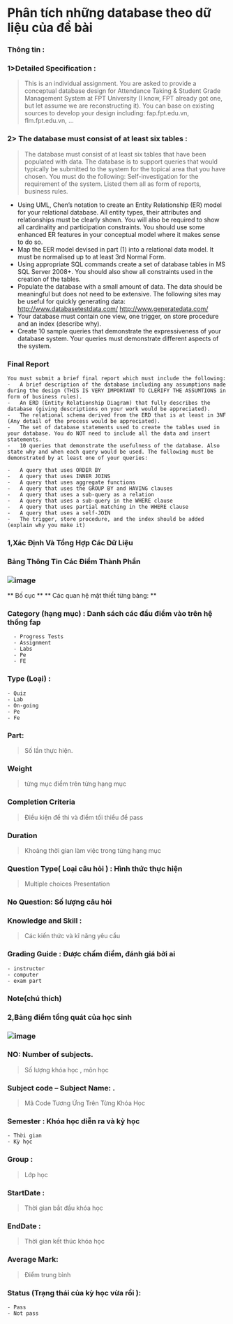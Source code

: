 # Phân tích những database theo dữ liệu của đề bài 
### Thông tin :
### 1>Detailed Specification :
> This is an individual assignment. 
> You are asked to provide a conceptual database design for Attendance Taking & Student Grade Management System at FPT University (I know, FPT already got one, but let assume we are reconstructing it).
> You can base on existing sources to develop your design including: fap.fpt.edu.vn, flm.fpt.edu.vn, ...
### 2> The database must consist of at least six tables :
>The database must consist of at least six tables that have been populated with data. The database is to support queries that would typically be submitted to the system for the topical area that you have chosen. You must do the following:
 >Self-investigation for the requirement of the system. Listed them all as form of reports, business rules.
-	Using UML, Chen’s notation to create an Entity Relationship (ER) model for your relational database. All entity types, their attributes and relationships must be clearly shown. You will also be required to show all cardinality and participation constraints. You should use some enhanced ER features in your conceptual model where it makes sense to do so.
-	Map the EER model devised in part (1) into a relational data model. It must be normalised up to at least 3rd Normal Form.
-	Using appropriate SQL commands create a set of database tables in MS SQL Server 2008+. You should also show all constraints used in the creation of the tables.
-	Populate the database with a small amount of data. The data should be meaningful but does not need to be extensive. The following sites may be useful for quickly generating data:
	http://www.databasetestdata.com/
	http://www.generatedata.com/
-	Your database must contain one view, one trigger, on store procedure and an index (describe why).
-	Create 10 sample queries that demonstrate the expressiveness of your database system. Your queries must demonstrate different aspects of the system.

### Final Report
```
You must submit a brief final report which must include the following:
-   A brief description of the database including any assumptions made during the design (THIS IS VERY IMPORTANT TO CLERIFY THE ASSUMTIONS in form of business rules).
-   An ERD (Entity Relationship Diagram) that fully describes the database (giving descriptions on your work would be appreciated).
-   The relational schema derived from the ERD that is at least in 3NF (Any detail of the process would be appreciated).
-   The set of database statements used to create the tables used in your database. You do NOT need to include all the data and insert statements.
-   10 queries that demonstrate the usefulness of the database. Also state why and when each query would be used. The following must be demonstrated by at least one of your queries:
 
-   A query that uses ORDER BY
-   A query that uses INNER JOINS
-   A query that uses aggregate functions
-   A query that uses the GROUP BY and HAVING clauses
-   A query that uses a sub-query as a relation
-   A query that uses a sub-query in the WHERE clause
-   A query that uses partial matching in the WHERE clause
-   A query that uses a self-JOIN
-   The trigger, store procedure, and the index should be added (explain why you make it)
```
### 1,Xác Định Và Tổng Hợp Các Dữ Liệu
### Bảng Thông Tin Các Điểm Thành Phần
###   ![image](https://user-images.githubusercontent.com/76523661/174473470-0efadd32-427b-475b-93a6-52d2a7179314.png) 

** Bố cục **
** Các quan hệ mật thiết từng bảng: **
### Category (hạng mục) : Danh sách các đầu điểm vào trên hệ thống fap
```
  - Progress Tests 
  - Assignment  
  - Labs 
  - Pe 
  - FE
```
### Type (Loại) :
``` 
- Quiz 
- Lab 
- On-going 
- Pe 
- Fe
```  
### Part:
> Số lần thực hiện.
### Weight 
> từng mục điểm trên từng hạng mục
### Completion Criteria 
> Điều kiện để thi và điểm tối thiểu để pass 
### Duration
> Khoảng thời gian làm việc trong từng hạng mục 
###   Question Type( Loại câu hỏi ) : Hình thức thực hiện 
> Multiple choices
> Presentation
###   No Question: Số lượng câu hỏi 
###   Knowledge and Skill :
> Các kiến thức và kĩ năng yêu cầu
###   Grading Guide : Được chấm điểm, đánh giá bởi ai
```
- instructor
- computer
- exam part
```
###   Note(chú thích)

### 2,Bảng điểm tổng quát của học sinh
### ![image](https://user-images.githubusercontent.com/76523661/174435441-24021f17-609a-4c3d-ac96-fc9184d21479.png)
### NO: Number of subjects.
> Số lượng khóa học , môn học
### Subject code – Subject Name: .
> Mã Code Tương Ứng Trên Từng Khóa Học
### Semester : Khóa học diễn ra và kỳ học
```
- Thời gian
- Kỳ học
```
### Group :
> Lớp học
### StartDate :
> Thời gian bắt đầu khóa học
### EndDate :
> Thời gian kết thúc khóa học
### Average Mark:
> Điểm trung bình
### Status (Trạng thái của kỳ học vừa rồi ): 
```
- Pass
- Not pass
```
  
